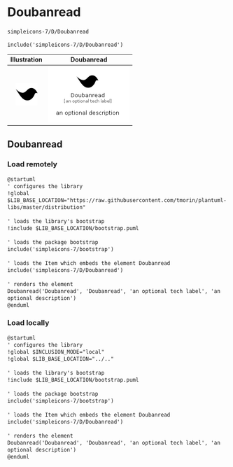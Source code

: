 # Doubanread


```text
simpleicons-7/D/Doubanread
```

```text
include('simpleicons-7/D/Doubanread')
```



| Illustration | Doubanread |
| :---: | :---: |
| ![illustration for Illustration](../../simpleicons-7/D/Doubanread.png) | ![illustration for Doubanread](../../simpleicons-7/D/Doubanread.Local.png) |




## Doubanread

### Load remotely
```plantuml
@startuml
' configures the library
!global $LIB_BASE_LOCATION="https://raw.githubusercontent.com/tmorin/plantuml-libs/master/distribution"

' loads the library's bootstrap
!include $LIB_BASE_LOCATION/bootstrap.puml

' loads the package bootstrap
include('simpleicons-7/bootstrap')

' loads the Item which embeds the element Doubanread
include('simpleicons-7/D/Doubanread')

' renders the element
Doubanread('Doubanread', 'Doubanread', 'an optional tech label', 'an optional description')
@enduml
```

### Load locally
```plantuml
@startuml
' configures the library
!global $INCLUSION_MODE="local"
!global $LIB_BASE_LOCATION="../.."

' loads the library's bootstrap
!include $LIB_BASE_LOCATION/bootstrap.puml

' loads the package bootstrap
include('simpleicons-7/bootstrap')

' loads the Item which embeds the element Doubanread
include('simpleicons-7/D/Doubanread')

' renders the element
Doubanread('Doubanread', 'Doubanread', 'an optional tech label', 'an optional description')
@enduml
```

